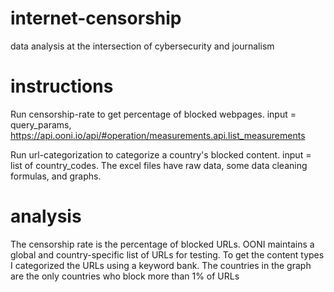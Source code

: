 # internet-censorship
data analysis at the intersection of cybersecurity and journalism
# instructions
Run censorship-rate to get percentage of blocked webpages. input = query_params, https://api.ooni.io/api/#operation/measurements.api.list_measurements

Run url-categorization to categorize a country's blocked content. input = list of country_codes. 
The excel files have raw data, some data cleaning formulas, and graphs. 

# analysis
The censorship rate is the percentage of blocked URLs. OONI maintains a global and country-specific list of URLs for testing. 
To get the content types I categorized the URLs using a keyword bank. 
The countries in the graph are the only countries who block more than 1% of URLs
